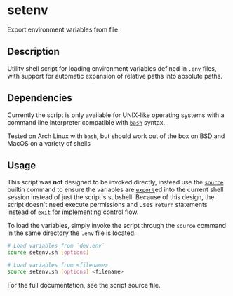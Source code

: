 # setenv

Export environment variables from file.

## Description

Utility shell script for loading environment variables defined in `.env` files, with support for automatic expansion of relative paths into absolute paths.

## Dependencies

Currently the script is only available for UNIX-like operating systems with a command line interpreter compatible with [`bash`](https://www.gnu.org/software/bash/) syntax.

Tested on Arch Linux with `bash`, but should work out of the box on BSD and MacOS on a variety of shells

## Usage

This script was **not** designed to be invoked directly, instead use the [`source`](https://www.gnu.org/software/bash/manual/html_node/Bash-Builtins.html#index-source) builtin command to ensure the variables are [`export`](https://www.gnu.org/software/bash/manual/html_node/Bourne-Shell-Builtins.html#index-export)ed into the current shell session instead of just the script's subshell.
Because of this design, the script doesn't need execute permissions and uses `return` statements instead of `exit` for implementing control flow.

To load the variables, simply invoke the script through the `source` command in the same directory the `.env` file is located.

```sh
# Load variables from `dev.env`
source setenv.sh [options]

# Load variables from <filename>
source setenv.sh [options] <filename>
```

For the full documentation, see the script source file.
